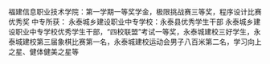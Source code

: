 福建信息职业技术学院：第一学期一等奖学金，极限挑战赛三等奖，程序设计比赛优秀奖    中专所获：              永泰城乡建设职业中专学校：永泰县优秀学生干部       永泰城乡建设职业中专学校优秀学生干部，“四校联盟”考试一等奖，永泰城建校三好学生，永泰城建校第三届象棋比赛第一名，永泰城建校运动会男子八百米第二名，学习向上之星、健体健美之星等